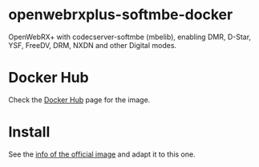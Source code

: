 # openwebrxplus-softmbe-docker
OpenWebRX+ with codecserver-softmbe (mbelib), enabling DMR, D-Star, YSF, FreeDV, DRM, NXDN and other Digital modes.

# Docker Hub
Check the [Docker Hub](https://hub.docker.com/r/slechev/openwebrxplus-softmbe) page for the image.

# Install
See the [info of the official image](https://hub.docker.com/r/slechev/openwebrxplus) and adapt it to this one.


